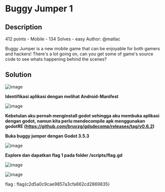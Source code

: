 # Buggy Jumper 1
## Description
412 points - Mobile - 134 Solves - easy
Author: @matlac

Buggy Jumper is a new mobile game that can be enjoyable for both gamers and hackers! There's a lot going on, can you get some of game's source code to see whats happening behind the scenes?

## Solution
![image](https://github.com/aldisakti2/Writeup/assets/106227122/053b88c3-0119-459a-b370-f59d76c215aa)

**Identifikasi aplikasi dengan melihat Android-Manifest**

![image](https://github.com/aldisakti2/Writeup/assets/106227122/40cd6b18-3e30-4b34-b7d1-b77e13647572)

**Kebetulan aku pernah menginstall godot sehingga aku membuka aplikasi dengan godot, namun kita perlu mendecompile apk menggunakan godotRE (https://github.com/bruvzg/gdsdecomp/releases/tag/v0.6.2)**

**Buka buggy jumper dengan Godot 3.5.3**

![image](https://github.com/aldisakti2/Writeup/assets/106227122/3f2153cc-dd4e-4698-a879-5d85b94ac48f)

**Explore dan dapatkan flag 1 pada folder /scripts/flag.gd**

![image](https://github.com/aldisakti2/Writeup/assets/106227122/e5b1d5c6-d106-4d5f-a9dc-56d0e521cb10)

![image](https://github.com/aldisakti2/Writeup/assets/106227122/16ed40a7-97c1-4a37-92df-2ceadcd1dfe0)

flag : flag{c2d5a0c9cae9857a3cfa662cd2869835}
